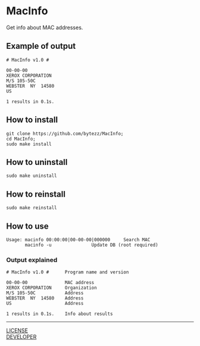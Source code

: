 # MacInfo
Get info about MAC addresses.

## Example of output
```
# MacInfo v1.0 #

00-00-00
XEROX CORPORATION
M/S 105-50C
WEBSTER  NY  14580
US

1 results in 0.1s.
```

## How to install
```
git clone https://github.com/bytezz/MacInfo;
cd MacInfo;
sudo make install
```

## How to uninstall
```
sudo make uninstall
```

## How to reinstall
```
sudo make reinstall
```

## How to use
```
Usage: macinfo 00:00:00|00-00-00|000000		Search MAC
       macinfo -u				Update DB (root required)
```

### Output explained
```
# MacInfo v1.0 #      Program name and version

00-00-00              MAC address
XEROX CORPORATION     Organization
M/S 105-50C           Address
WEBSTER  NY  14580    Address
US                    Address

1 results in 0.1s.    Info about results
```

***

[LICENSE](LICENSE)  
[DEVELOPER](https://github.com/Bytezz)